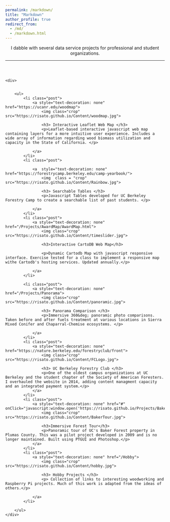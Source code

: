 ```yaml
---
permalink: /markdown/
title: "Markdown"
author_profile: true
redirect_from: 
  - /md/
  - /markdown.html
---
```



<header>
	<div class="page desc">
		<p>
			I dabble with several data service projects for professional and student organizations. 
			<a href="/">
			</a>
			<hr>
		</p>
	</div>
</header>

<main class="content" role="main">

	<div>


		<ul>
			<li class="post">
				<a style="text-decoration: none" href="https://ucanr.edu/woodmap">
					<img class="crop" src="https://risato.github.io/Content/woodmap.jpg">

					<h3> Interactive Leaflet Web Map </h3>
					<p>Leaflet-based interactive javascript web map containing layers for a more intuitive user experience. Includes a wide array of information regarding wood biomass utilization and capacity in the State of California. </p>

				</a>
			</li>
			<li class="post">

				<a  style="text-decoration: none" href="https://forestrycamp.berkeley.edu/camp-yearbook/">
					<img  class = "crop" src="https://risato.github.io/Content/Rainbow.jpg">

					<h3> Searchable Tables </h3>
					<p>Javascript Tables developed for UC Berkeley Forestry Camp to create a searchable list of past students. </p>

				</a>
			</li>
			<li class="post">
				<a style="text-decoration: none" href="/Projects/AwardMap/AwardMap.html">
					<img class="crop" src="https://risato.github.io/Content/timeslider.jpg">

					<h3>Interactive CartoDB Web Map</h3>

					<p>Dynamic Cartodb Map with javascript responsive interface. Exercise tested for a class to implement a responsive map withe Cartodb's hosting services. Updated annually.</p>

				</a>
			</li>

			<li class="post">
				<a style="text-decoration: none" href="/Projects/Panorama">
					<img class="crop" src="https://risato.github.io/Content/panoramic.jpg">

					<h3> Panorama Comparison </h3>
					<p>Immersive 360&deg; panoramic photo comparisons. Taken before and after fuels treatment at various locations in Sierra Mixed Conifer and Chaparral-Chemise ecosystems. </p>

				</a>
			</li>
			<li class="post">
				<a style="text-decoration: none" href="https://nature.berkeley.edu/forestryclub/front">
					<img class="crop" src="https://risato.github.io/Content/FCLogo.jpg">

					<h3> UC Berkeley Forestry Club </h3>
					<p>One of the oldest campus organizations at UC Berkeley and the student chapter of the Society of American Foresters. I overhauled the website in 2014, adding content managment capacity and an integrated payment system.</p>
				</a>
			</li>
			<li class="post">
				<a style="text-decoration: none" href="#" onClick="javascript:window.open('https://risato.github.io/Projects/BakerTour/flash/TourWeaver_Baker%20Tour.html','_blank','status=yes,resizable=yes,top=0,left=0,width=800,height=600');">
					<img class="crop" src="https://risato.github.io/Content/BakerTour.jpg">

					<h3>Immersive Forest Tour</h3>
					<p>Panoramic tour of UC's Baker Forest property in Plumas County. This was a pilot project developed in 2009 and is no longer maintained. Built using PTGUI and Photoshop.</p>
				</a>				
			</li>
			<li class="post">
				<a style="text-decoration: none" href="/Hobby">
					<img class="crop" src="https://risato.github.io/Content/hobby.jpg">

					<h3> Hobby Projects </h3>
					<p> Collection of links to interesting woodworking and Raspberry Pi projects. Much of this work is adapted from the ideas of others.</p>

				</a>
			</li>

		</ul>
	</div>
</main>